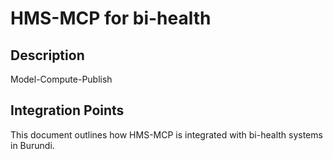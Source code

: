 # HMS-MCP for bi-health

## Description

Model-Compute-Publish

## Integration Points

This document outlines how HMS-MCP is integrated with bi-health systems in Burundi.
